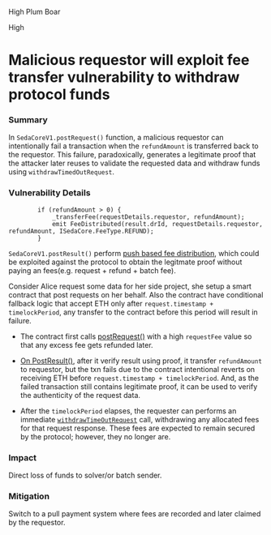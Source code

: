 High Plum Boar

High

# Malicious requestor will exploit fee transfer vulnerability to withdraw protocol funds


### Summary 
In `SedaCoreV1.postRequest()` function, a malicious requestor can intentionally fail a transaction when the `refundAmount` is transferred back to the requestor. This failure, paradoxically, generates a legitimate proof that the attacker later reuses to validate the requested data and withdraw funds using `withdrawTimedOutRequest`.

### Vulnerability Details
```solidity
        if (refundAmount > 0) {
            _transferFee(requestDetails.requestor, refundAmount);
            emit FeeDistributed(result.drId, requestDetails.requestor, refundAmount, ISedaCore.FeeType.REFUND);
        }
```
`SedaCoreV1.postResult()` perform [push based fee distribution](https://github.com/sherlock-audit/2024-12-seda-protocol/blob/051b5e88a2f530792913910ebf98c50f431b1e3b/seda-evm-contracts/contracts/core/SedaCoreV1.sol#L197), which could be exploited against the protocol to obtain the legitmate proof without paying an fees(e.g. request + refund + batch fee). 

Consider Alice request some data for her side project, she setup a smart contract that post requests on her behalf. Also the contract have conditional fallback logic that accept ETH only after `request.timestamp + timelockPeriod`, any transfer to the contract before this period will result in failure.

- The contract first calls [postRequest()](https://github.com/sherlock-audit/2024-12-seda-protocol/blob/051b5e88a2f530792913910ebf98c50f431b1e3b/seda-evm-contracts/contracts/core/SedaCoreV1.sol#L91) with a high `requestFee` value so that any excess fee gets refunded later.

- [On PostResult()](https://github.com/sherlock-audit/2024-12-seda-protocol/blob/051b5e88a2f530792913910ebf98c50f431b1e3b/seda-evm-contracts/contracts/core/SedaCoreV1.sol#L122), after it verify result using proof, it transfer `refundAmount` to requestor, but the txn fails due to the contract intentional reverts on receiving ETH before `request.timestamp + timelockPeriod`. And, as the failed transaction still contains legitimate proof, it can be used to verify the authenticity of the request data.

- After the `timelockPeriod` elapses, the requester can performs an immediate [`withdrawTimeOutRequest`](https://github.com/sherlock-audit/2024-12-seda-protocol/blob/051b5e88a2f530792913910ebf98c50f431b1e3b/seda-evm-contracts/contracts/core/SedaCoreV1.sol#L231) call, withdrawing any allocated fees for that request response. These fees are expected to remain secured by the protocol; however, they no longer are.


### Impact 
Direct loss of funds to solver/or batch sender.  

### Mitigation 
Switch to a pull payment system where fees are recorded and later claimed by the requestor.
